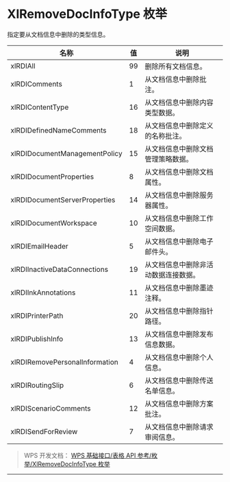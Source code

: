 # XlRemoveDocInfoType 枚举

指定要从文档信息中删除的类型信息。

| 名称                           | 值  | 说明                                 |
|--------------------------------|-----|--------------------------------------|
| xlRDIAll                       | 99  | 删除所有文档信息。                   |
| xlRDIComments                  | 1   | 从文档信息中删除批注。               |
| xlRDIContentType               | 16  | 从文档信息中删除内容类型数据。       |
| xlRDIDefinedNameComments       | 18  | 从文档信息中删除定义的名称批注。     |
| xlRDIDocumentManagementPolicy  | 15  | 从文档信息中删除文档管理策略数据。   |
| xlRDIDocumentProperties        | 8   | 从文档信息中删除文档属性。           |
| xlRDIDocumentServerProperties  | 14  | 从文档信息中删除服务器属性。         |
| xlRDIDocumentWorkspace         | 10  | 从文档信息中删除工作空间数据。       |
| xlRDIEmailHeader               | 5   | 从文档信息中删除电子邮件头。         |
| xlRDIInactiveDataConnections   | 19  | 从文档信息中删除非活动数据连接数据。 |
| xlRDIInkAnnotations            | 11  | 从文档信息中删除墨迹注释。           |
| xlRDIPrinterPath               | 20  | 从文档信息中删除指针路径。           |
| xlRDIPublishInfo               | 13  | 从文档信息中删除发布信息数据。       |
| xlRDIRemovePersonalInformation | 4   | 从文档信息中删除个人信息。           |
| xlRDIRoutingSlip               | 6   | 从文档信息中删除传送名单信息。       |
| xlRDIScenarioComments          | 12  | 从文档信息中删除方案批注。           |
| xlRDISendForReview             | 7   | 从文档信息中删除请求审阅信息。       |

> WPS 开发文档： [WPS 基础接口/表格 API 参考/枚举/XlRemoveDocInfoType 枚举](https://qn.cache.wpscdn.cn/encs/doc/office_v19/topics/WPS%20%E5%9F%BA%E7%A1%80%E6%8E%A5%E5%8F%A3/%E8%A1%A8%E6%A0%BC%20API%20%E5%8F%82%E8%80%83/%E6%9E%9A%E4%B8%BE/XlRemoveDocInfoType%20%E6%9E%9A%E4%B8%BE.html)

------------------------------------------------------------------------
